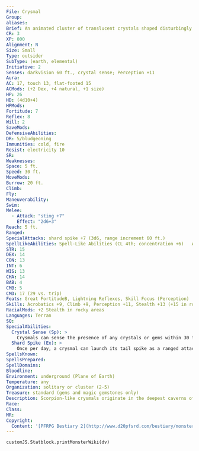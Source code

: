 ```yaml
---
File: Crysmal
Group: 
aliases: 
Brief: An animated cluster of translucent crystals shaped disturbingly like a gemstone scorpion scuttles into an aggressive stance.
CR: 3
XP: 800
Alignment: N
Size: Small
Type: outsider
SubType: (earth, elemental)
Initiative: 2
Senses: darkvision 60 ft., crystal sense; Perception +11
Aura: 
AC: 17, touch 13, flat-footed 15
ACMods: (+2 Dex, +4 natural, +1 size)
HP: 26
HD: (4d10+4)
HPMods: 
Fortitude: 7
Reflex: 8
Will: 2
SaveMods: 
DefensiveAbilities: 
DR: 5/bludgeoning
Immunities: cold, fire
Resist: electricity 10
SR: 
Weaknesses: 
Space: 5 ft.
Speed: 30 ft.
MoveMods: 
Burrow: 20 ft.
Climb: 
Fly: 
Maneuverability: 
Swim: 
Melee: 
  - Attack: "sting +7"
    Effect: "2d6+3"
Reach: 5 ft.
Ranged: 
SpecialAttacks: shard spike +7 (3d6, range increment 60 ft.)
SpellLikeAbilities: Spell-Like Abilities (CL 4th; concentration +6)   At Will-detect magic, ghost sound (DC 12), mage hand, silent image (DC 13)   3/day-dimension door, sanctuary (DC 13), touch of idiocy (DC 14)
STR: 15
DEX: 14
CON: 13
INT: 6
WIS: 13
CHA: 14
BAB: 4
CMB: 5
CMD: 17 (29 vs. trip)
Feats: Great FortitudeB, Lightning Reflexes, Skill Focus (Perception)
Skills: Acrobatics +9, Climb +9, Perception +11, Stealth +13 (+15 in rocky areas)
RacialMods: +2 Stealth in rocky areas
Languages: Terran
SQ: 
SpecialAbilities:
  Crystal Sense (Sp): >
    Crysmals can sense the presence of any crystals or gems within 30 feet as if using the scent ability.
  Shard Spike (Ex): >
    Once per day, a crysmal can launch its tail spike as a ranged attack that shatters when it hits, dealing 3d6 points of piercing damage to the target and 1d4 points of piercing damage to all creatures in adjacent squares. The spike regrows in 24 hours, but until it does, its impaired sting does only 1d6+3 damage.
SpellsKnown: 
SpellsPrepared: 
SpellDomains: 
Bloodline: 
Environment: underground (Plane of Earth)
Temperature: any
Organization: solitary or cluster (2-5)
Treasure: standard (gems and magic gemstones only)
Description: Scorpion-like crysmals originate in the deepest caverns of the Plane of Earth. On rare occasions, these strange creatures wind up on the Material Plane, usually in subterranean areas rich with natural gem and crystal formations. The crystalline planes of their bodies absorb and refract natural light, which some claim is the source of their supernatural powers.  It does so by gathering stone crystals and gemstones, fashioning them into a Tiny facsimile of its own body, and jolting the new creature to life with a burst of the crysmal's own life energy. These newly created crysmals are known as shardlings (treat as a crysmal with the young creature simple template), and grow to adulthood after a few months of gorging on crystals and gemstones.  To make a single shardling, a crysmal requires 1,000 gp worth of crystals. Until it has enough material to reproduce, it stores these gems inside its body, and if slain, the gems are visible among the shards of the creature's corpse. Because of this reproductive need for gemstones, crysmals are relentless in their pursuit of the treasures, valuing them much as other living creatures value infants of their own race. Crysmals do not recognize that other creatures treat gems as wealth, and attempt to seize gems carried by others whenever the opportunity arises. A crysmal normally uses its spell-like abilities to befuddle opponents, grabbing at pouches with gems when the bearer is distracted, and normally only resorts to physical violence once all other tactics fail.
Race: 
Class: 
MR: 
Copyright:
  Content: '[PFRPG Bestiary 2](http://www.d20pfsrd.com/bestiary/monster-listings/outsiders/crysmal)'
---
```

```dataviewjs
customJS.Statblock.printMonsterWiki(dv)
```
